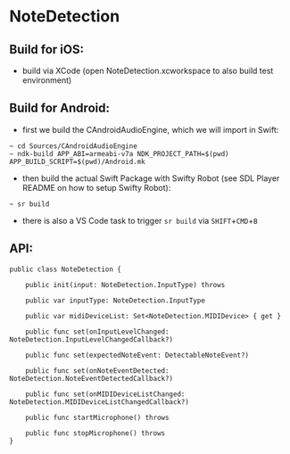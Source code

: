 # NoteDetection

## Build for iOS:
- build via XCode (open NoteDetection.xcworkspace to also build test environment)

## Build for Android:
- first we build the CAndroidAudioEngine, which we will import in Swift:
```
~ cd Sources/CAndroidAudioEngine
~ ndk-build APP_ABI=armeabi-v7a NDK_PROJECT_PATH=$(pwd) APP_BUILD_SCRIPT=$(pwd)/Android.mk
```
- then build the actual Swift Package with Swifty Robot (see SDL Player README on how to setup Swifty Robot):
```
~ sr build
```
- there is also a VS Code task to trigger `sr build` via `SHIFT`+`CMD`+`B`

## API:

```
public class NoteDetection {

    public init(input: NoteDetection.InputType) throws

    public var inputType: NoteDetection.InputType

    public var midiDeviceList: Set<NoteDetection.MIDIDevice> { get }

    public func set(onInputLevelChanged: NoteDetection.InputLevelChangedCallback?)

    public func set(expectedNoteEvent: DetectableNoteEvent?)

    public func set(onNoteEventDetected: NoteDetection.NoteEventDetectedCallback?)

    public func set(onMIDIDeviceListChanged: NoteDetection.MIDIDeviceListChangedCallback?)

    public func startMicrophone() throws

    public func stopMicrophone() throws
}
```
